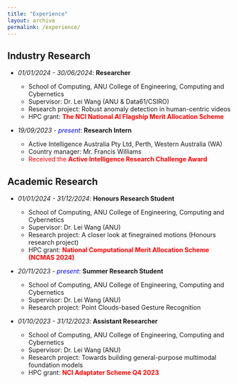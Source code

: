 ```yaml
---
title: "Experience"
layout: archive
permalink: /experience/
---
```


<style>
a:link, a:visited {
  text-decoration: none;
}

a:hover, a:active {
  text-decoration: underline;
}
</style>

## Industry Research
  - *01/01/2024 - 30/06/2024*: **Researcher**
    - School of Computing, ANU College of Engineering, Computing and Cybernetics
    - Supervisor: [Dr. Lei Wang](https://leiwangr.github.io/) (ANU & Data61/CSIRO)
    - Research project: Robust anomaly detection in human-centric videos
    - HPC grant: <span style="color:red;"> **The NCI National AI Flagship Merit Allocation Scheme**</span>

  - *19/09/2023 - <span style="color: blue;">present</span>*: **Research Intern**
    - Active Intelligence Australia Pty Ltd, Perth, Western Australia (WA)
    - Country manager: [Mr. Francis Williams](https://www.linkedin.com/in/williamsfrancis/) 
    - <span style="color:red;"> Received the **Active Intelligence Research Challenge Award**</span>

## Academic Research
  - *01/01/2024 - 31/12/2024*: **Honours Research Student**
    - School of Computing, ANU College of Engineering, Computing and Cybernetics
    - Supervisor: [Dr. Lei Wang](https://leiwangr.github.io/) (ANU)
    - Research project: A closer look at finegrained motions (Honours research project)
    - HPC grant: <span style="color:red;">**National Computational Merit Allocation Scheme (NCMAS 2024)**</span>

  - *20/11/2023 - <span style="color: blue;">present</span>*: **Summer Research Student**
    - School of Computing, ANU College of Engineering, Computing and Cybernetics
    - Supervisor: [Dr. Lei Wang](https://leiwangr.github.io/) (ANU)
    - Research project: Point Clouds-based Gesture Recognition

  - *01/10/2023 - 31/12/2023*: **Assistant Researcher**
    - School of Computing, ANU College of Engineering, Computing and Cybernetics
    - Supervisor: [Dr. Lei Wang](https://leiwangr.github.io/) (ANU)
    - Research project: Towards building general-purpose multimodal foundation models
    - HPC grant: <span style="color:red;">**NCI Adaptater Scheme Q4 2023**</span>
